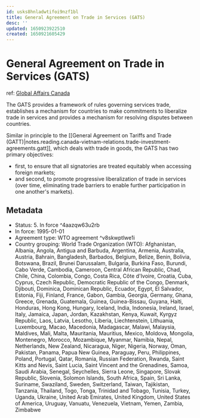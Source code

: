 ```yaml
---
id: usks8hnladwtifoi9nzf1bl
title: General Agreement on Trade in Services (GATS)
desc: ''
updated: 1650923922510
created: 1650921605429
---
```

# General Agreement on Trade in Services (GATS)

ref: [Global Affairs Canada](https://www.international.gc.ca/trade-agreements-accords-commerciaux/wto-omc/gats-agcs/index.aspx?lang=eng)

The GATS provides a framework of rules governing services trade, establishes a mechanism for countries to make commitments to liberalize trade in services and provides a mechanism for resolving disputes between countries.

Similar in principle to the [[General Agreement on Tariffs and Trade (GATT)|notes.reading.canada-vietnam-relations.trade-investment-agreements.gatt]], which deals with trade in goods, the GATS has two primary objectives: 
- first, to ensure that all signatories are treated equitably when accessing foreign markets; 
- and second, to promote progressive liberalization of trade in services (over time, eliminating trade barriers to enable further participation in one another's markets).

## Metadata

- Status: 5. In force ^4aazqw63u2rb
- In force: 1995-01-01
- Agreement type: WTO agreement ^v8skwptlwe1i
- Country grouping: World Trade Organization (WTO): Afghanistan, Albania, Angola, Antigua and Barbuda, Argentina, Armenia, Australia, Austria, Bahrain, Bangladesh, Barbados, Belgium, Belize, Benin, Bolivia, Botswana, Brazil, Brunei Darussalam, Bulgaria, Burkina Faso, Burundi, Cabo Verde, Cambodia, Cameroon, Central African Republic, Chad, Chile, China, Colombia, Congo, Costa Rica, Côte d'Ivoire, Croatia, Cuba, Cyprus, Czech Republic, Democratic Republic of the Congo, Denmark, Djibouti, Dominica, Dominican Republic, Ecuador, Egypt, El Salvador, Estonia, Fiji, Finland, France, Gabon, Gambia, Georgia, Germany, Ghana, Greece, Grenada, Guatemala, Guinea, Guinea-Bissau, Guyana, Haiti, Honduras, Hong Kong, Hungary, Iceland, India, Indonesia, Ireland, Israel, Italy, Jamaica, Japan, Jordan, Kazakhstan, Kenya, Kuwait, Kyrgyz Republic, Laos, Latvia, Lesotho, Liberia, Liechtenstein, Lithuania, Luxembourg, Macao, Macedonia, Madagascar, Malawi, Malaysia, Maldives, Mali, Malta, Mauritania, Mauritius, Mexico, Moldova, Mongolia, Montenegro, Morocco, Mozambique, Myanmar, Namibia, Nepal, Netherlands, New Zealand, Nicaragua, Niger, Nigeria, Norway, Oman, Pakistan, Panama, Papua New Guinea, Paraguay, Peru, Philippines, Poland, Portugal, Qatar, Romania, Russian Federation, Rwanda, Saint Kitts and Nevis, Saint Lucia, Saint Vincent and the Grenadines, Samoa, Saudi Arabia, Senegal, Seychelles, Sierra Leone, Singapore, Slovak Republic, Slovenia, Solomon Islands, South Africa, Spain, Sri Lanka, Suriname, Swaziland, Sweden, Switzerland, Taiwan, Tajikistan, Tanzania, Thailand, Togo, Tonga, Trinidad and Tobago, Tunisia, Turkey, Uganda, Ukraine, United Arab Emirates, United Kingdom, United States of America, Uruguay, Vanuatu, Venezuela, Vietnam, Yemen, Zambia, Zimbabwe
